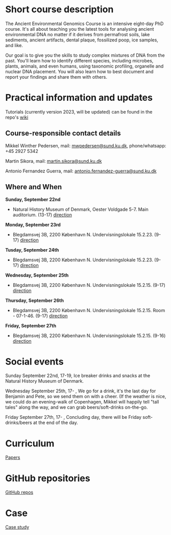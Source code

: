 # Short course description
The Ancient Environmental Genomics Course is an intensive eight-day PhD course. It's all about teaching you the latest tools for analysing ancient environmental DNA no matter if it derives from permafrost soils, lake sediments, ancient artifacts, dental plaque, fossilized poop, ice samples, and like.

Our goal is to give you the skills to study complex mixtures of DNA from the past. You'll learn how to identify different species, including microbes, plants, animals, and even humans, using taxonomic profiling, organelle and nuclear DNA placement. You will also learn how to best document and report your findings and share them with others.


# Practical information and updates

Tutorials (currently version 2023, will be updated) can be found in the repo's [wiki](https://github.com/GeoGenetics/aeGenomicsCourse2024/wiki)

## Course-responsible contact details


Mikkel Winther Pedersen,
mail: mwpedersen@sund.ku.dk, 
phone/whatsapp: +45 2927 5342

Martin Sikora,
mail: martin.sikora@sund.ku.dk

Antonio Fernandez Guerra,
mail: antonio.fernandez-guerra@sund.ku.dk



## Where and When
**Sunday, September 22nd**

- Natural History Museum of Denmark, Oester Voldgade 5-7. Main auditorium. (13-17) [direction](https://maps.app.goo.gl/BweF29XdBgKFoSxU6)


**Monday, September 23rd**

- Blegdamsvej 3B, 2200 København N. Undervisningslokale 15.2.23. (9-17) [direction](https://sund.ku.dk/kontakt/find-vej/panum/)


**Tusday, September 24th**

- Blegdamsvej 3B, 2200 København N. Undervisningslokale 15.2.23. (9-17) [direction](https://sund.ku.dk/kontakt/find-vej/panum/)


**Wednesday, September 25th**

- Blegdamsvej 3B, 2200 København N. Undervisningslokale 15.2.15. (9-17) [direction](https://sund.ku.dk/kontakt/find-vej/panum/)


**Thursday, September 26th**

- Blegdamsvej 3B, 2200 København N. Undervisningslokale 15.2.15. Room - 07-1-46. (9-17) [direction](https://sund.ku.dk/kontakt/find-vej/panum/)


**Friday, September 27th**

- Blegdamsvej 3B, 2200 København N. Undervisningslokale 15.2.15. (9-16) [direction](https://sund.ku.dk/kontakt/find-vej/panum/)



# Social events

Sunday September 22nd, 17-19, Ice breaker drinks and snacks at the Natural History Museum of Denmark. 

Wednesday September 25th, 17- , We go for a drink, it's the last day for Benjamin and Pete, so we send them on with a cheer. (If the weather is nice, we could do an evening-walk of Copenhagen, Mikkel will happily tell "tall tales" along the way, and we can grab beers/soft-drinks on-the-go.

Friday September 27th, 17- , Concluding day, there will be Friday soft-drinks/beers at the end of the day.



# Curriculum 

[Papers](/papers/curriculum.md)

# GitHub repositories

[GitHub repos](/GitHub_repos/README.md)

# Case 

[Case study](/Case/Letter.pdf)

